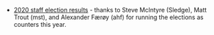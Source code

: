   * [2020 staff election results](/ElectionResults/2020) - thanks to
    Steve McIntyre (Sledge), Matt Trout (mst), and Alexander Færøy (ahf)
    for running the elections as counters this year.
